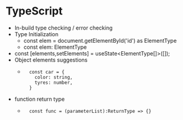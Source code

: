 # TypeScript
* In-build type checking / error checking 
* Type Initialization 
  * const elem = document.getElementById('id') as ElementType
  * const elem: ElementType
* const [elements,setElements] = useState<ElementType[]>([]);
* Object elements suggestions 
  * ```
      const car = {
        color: string,
        tyres: number,
      }
    ```
* function return type
  * ```
      const func = (parameterList):ReturnType => {}
    ```